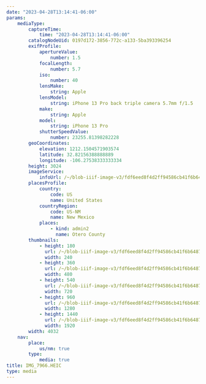 ```yaml
---
date: "2023-04-28T13:14:41-06:00"
params:
    mediaType:
        captureTime:
            time: "2023-04-28T13:14:41-06:00"
        catalogNodeUid: 0197d172-3856-772c-a133-5ba393396254
        exifProfile:
            apertureValue:
                number: 1.5
            focalLength:
                number: 5.7
            iso:
                number: 40
            lensMake:
                string: Apple
            lensModel:
                string: iPhone 13 Pro back triple camera 5.7mm f/1.5
            make:
                string: Apple
            model:
                string: iPhone 13 Pro
            shutterSpeedValue:
                number: 23255.81398282228
        geoCoordinates:
            elevation: 1212.1504571903574
            latitude: 32.82156388888889
            longitude: -106.27538333333334
        height: 3024
        imageService:
            infoUrl: /~/blob-iiif-image-v3/fdf6eed8f4d2ff94586cb41f6b648706ff85c3cd09cbd0bd4eabfca3d26e80ba/info.json
        placesProfile:
            country:
                code: US
                name: United States
            countryRegion:
                code: US-NM
                name: New Mexico
            places:
                - kind: admin2
                  name: Otero County
        thumbnails:
            - height: 180
              url: /~/blob-iiif-image-v3/fdf6eed8f4d2ff94586cb41f6b648706ff85c3cd09cbd0bd4eabfca3d26e80ba/full/240%2C180/0/default.jpg
              width: 240
            - height: 360
              url: /~/blob-iiif-image-v3/fdf6eed8f4d2ff94586cb41f6b648706ff85c3cd09cbd0bd4eabfca3d26e80ba/full/480%2C360/0/default.jpg
              width: 480
            - height: 540
              url: /~/blob-iiif-image-v3/fdf6eed8f4d2ff94586cb41f6b648706ff85c3cd09cbd0bd4eabfca3d26e80ba/full/720%2C540/0/default.jpg
              width: 720
            - height: 960
              url: /~/blob-iiif-image-v3/fdf6eed8f4d2ff94586cb41f6b648706ff85c3cd09cbd0bd4eabfca3d26e80ba/full/1280%2C960/0/default.jpg
              width: 1280
            - height: 1440
              url: /~/blob-iiif-image-v3/fdf6eed8f4d2ff94586cb41f6b648706ff85c3cd09cbd0bd4eabfca3d26e80ba/full/1920%2C1440/0/default.jpg
              width: 1920
        width: 4032
    nav:
        place:
            us/nm: true
        type:
            media: true
title: IMG_7966.HEIC
type: media
---
```

